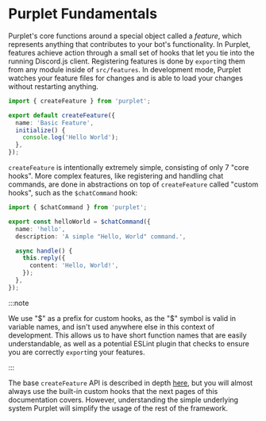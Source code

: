 # Purplet Fundamentals

Purplet's core functions around a special object called a _feature_, which represents anything that contributes to your bot's functionality. In Purplet, features achieve action through a small set of hooks that let you tie into the running Discord.js client. Registering features is done by `export`ing them from any module inside of `src/features`. In development mode, Purplet watches your feature files for changes and is able to load your changes without restarting anything.

```ts title='src/features/example.ts'
import { createFeature } from 'purplet';

export default createFeature({
  name: 'Basic Feature',
  initialize() {
    console.log('Hello World');
  },
});
```

`createFeature` is intentionally extremely simple, consisting of only 7 "core hooks". More complex features, like registering and handling chat commands, are done in abstractions on top of `createFeature` called "custom hooks", such as the `$chatCommand` hook:

```ts title='src/features/command.ts'
import { $chatCommand } from 'purplet';

export const helloWorld = $chatCommand({
  name: 'hello',
  description: 'A simple "Hello, World" command.',

  async handle() {
    this.reply({
      content: 'Hello, World!',
    });
  },
});
```

:::note

We use "$" as a prefix for custom hooks, as the "$" symbol is valid in variable names, and isn't used anywhere else in this context of development. This allows us to have short function names that are easily understandable, as well as a potential ESLint plugin that checks to ensure you are correctly `export`ing your features.

:::

The base `createFeature` API is described in depth [here](/docs/core-hooks), but you will almost always use the built-in custom hooks that the next pages of this documentation covers. However, understanding the simple underlying system Purplet will simplify the usage of the rest of the framework.
